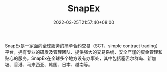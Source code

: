 ﻿---
weight: 
title: "SnapEx"
description: "SnapEx是一家面向全球服务的简…"
date: 2022-03-25T21:57:40+08:00
lastmod: 2022-03-25T16:45:40+08:00
draft: false
authors: ["Metabd"]
featuredImage: "snapex.webp"
link: ""
tags: ["交易所","SnapEx"]
categories: ["navigation"]
navigation: ["交易所"]
lightgallery: true
toc: true
pinned: false
recommend: false
recommend1: false
---
SnapEx是一家面向全球服务的简单合约交易（SCT，simple contract trading）平台，拥有专业的研发及管理团队、提供强大的交易系统、安全严谨的资金管理和贴心的服务。SnapEx在全球多个地方设有办事处，其中包括塞舌尔群岛、新加坡、香港、马来西亚、韩国、日本、越南等。
